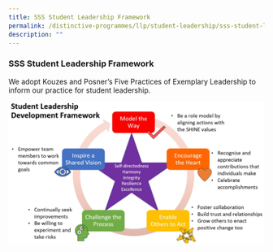```yaml
---
title: SSS Student Leadership Framework
permalink: /distinctive-programmes/llp/student-leadership/sss-student-leadership-framework/
description: ""
---
```


### SSS Student Leadership Framework

We adopt Kouzes and Posner’s Five Practices of Exemplary Leadership to inform our practice for student leadership.

![](/images/student%20leadership%20framework.jpg)
